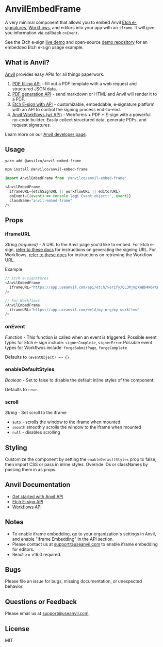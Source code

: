# AnvilEmbedFrame

A very minimal component that allows you to embed Anvil [Etch e-signatures](https://www.useanvil.com/docs/api/e-signatures#embedding-the-signing-ui-in-an-iframe), [Workflows](https://www.useanvil.com/docs/api/workflows#embedding-workflows-in-your-app), and editors into your app with an `iframe`. It will give you information via callback `onEvent`.

See the Etch e-sign [live demo](https://esign-demo.useanvil.com/) and open-source [demo repository](https://github.com/anvilco/anvil-e-signature-api-node-example) for an embedded Etch e-sign usage example.

## What is Anvil?

[Anvil](https://www.useanvil.com/developers) provides easy APIs for all things paperwork.

1. [PDF filling API](https://www.useanvil.com/products/pdf-filling-api/) - fill out a PDF template with a web request and structured JSON data.
2. [PDF generation API](https://www.useanvil.com/products/pdf-generation-api/) - send markdown or HTML and Anvil will render it to a PDF.
3. [Etch E-sign with API](https://www.useanvil.com/products/etch/) - customizable, embeddable, e-signature platform with an API to control the signing process end-to-end.
4. [Anvil Workflows (w/ API)](https://www.useanvil.com/products/workflows/) - Webforms + PDF + E-sign with a powerful no-code builder. Easily collect structured data, generate PDFs, and request signatures.

Learn more on our [Anvil developer page](https://www.useanvil.com/developers).

## Usage

```sh
yarn add @anvilco/anvil-embed-frame
```

```sh
npm install @anvilco/anvil-embed-frame
```

```js
import AnvilEmbedFrame from '@anvilco/anvil-embed-frame'

<AnvilEmbedFrame
  iframeURL={etchSignURL || workflowURL || editorURL}
  onEvent={(event) => console.log('Event object:', event)}
  className="anvil-embed-frame"
/>
```

## Props

### iframeURL

*String (required)* - A URL to the Anvil page you'd like to embed.
For Etch e-sign, [refer to these docs](https://www.useanvil.com/docs/api/e-signatures#embedding-the-signing-ui-in-an-iframe) for instructions on generating the signing URL.
For Workflows, [refer to these docs](https://www.useanvil.com/docs/api/workflows#embedding-workflows-in-your-app) for instructions on retrieving the Workflow URL.

Example
```js
// Etch e-signatures
<AnvilEmbedFrame
  iframeURL="https://app.useanvil.com/api/etch/verify/QL3RjmpXWBD4W6YCHSLr?token=eyJhbGciOiJIUzI1NiIsInR5cCI6IkpXVCJ9.eyJzaWduZXJJZCI6MTg3LCJjbGllbnRVc2VySWQiOiJzaWduZXIxIiwiY3JlYXRlZEF0IjoxNjY0NTY4NTkyNTk0LCJleHRyYSI6IkNVQlIiLCJpYXQiOjE2NjQ1Njg1OTIsImV4cCI6MTY2NDY1NDk5Mn0.RMpoBXdAU5k6ozX3y2xoI8ykqx2BXycIKNX7Kq0EFFs"
/>

// For Workflows
<AnvilEmbedFrame
  iframeURL="https://app.useanvil.com/weld/my-org/my-workflow"
/>
```

### onEvent

*Function* - This function is called when an event is triggered.
Possible event types for Etch e-sign include: `signerComplete`, `signerError`
Possible event types for Workflwos include: `forgeSubmitPage`, `forgeComplete`

Defaults to `(eventObject) => {}`

### enableDefaultStyles

*Boolean* - Set to false to disable the default inline styles of the component.

Defaults to `true`.

### scroll

*String* - Set scroll to the iframe

* `auto` - scrolls the window to the iframe when mounted
* `smooth` smoothly scrolls the window to the iframe when mounted
* `null` - disables scrolling

## Styling

Customize the component by setting the `enableDefaultStyles` prop to false, then import CSS or pass in inline styles. Override IDs or classNames by passing them in as props.

## Anvil Documentation

* [Get started with Anvil API](https://www.useanvil.com/docs/api/getting-started)
* [Etch E-sign API](https://www.useanvil.com/docs/api/e-signatures)
* [Workflows API](https://www.useanvil.com/docs/api/workflows)

## Notes

* To enable iframe embedding, go to your organization's settings in Anvil, and enable "Iframe Embedding" in the API section.
* Please contact us at [support@useanvil.com](mailto:support@useanvil.com) to enable iframe embedding for editors.
* React >= v16.0 required.

## Bugs

Please file an issue for bugs, missing documentation, or unexpected behavior.

## Questions or Feedback

Please email us at [support@useanvil.com](mailto:support@useanvil.com).

## License

MIT
